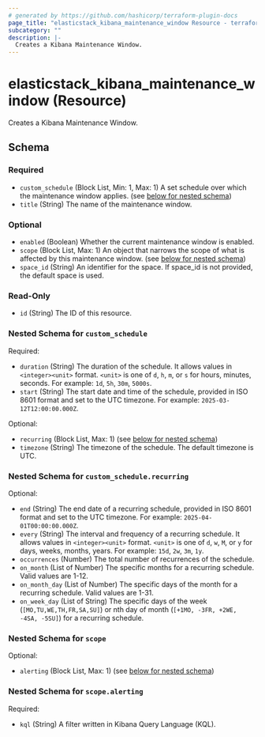 ```yaml
---
# generated by https://github.com/hashicorp/terraform-plugin-docs
page_title: "elasticstack_kibana_maintenance_window Resource - terraform-provider-elasticstack"
subcategory: ""
description: |-
  Creates a Kibana Maintenance Window.
---
```


# elasticstack_kibana_maintenance_window (Resource)

Creates a Kibana Maintenance Window.



<!-- schema generated by tfplugindocs -->
## Schema

### Required

- `custom_schedule` (Block List, Min: 1, Max: 1) A set schedule over which the maintenance window applies. (see [below for nested schema](#nestedblock--custom_schedule))
- `title` (String) The name of the maintenance window.

### Optional

- `enabled` (Boolean) Whether the current maintenance window is enabled.
- `scope` (Block List, Max: 1) An object that narrows the scope of what is affected by this maintenance window. (see [below for nested schema](#nestedblock--scope))
- `space_id` (String) An identifier for the space. If space_id is not provided, the default space is used.

### Read-Only

- `id` (String) The ID of this resource.

<a id="nestedblock--custom_schedule"></a>
### Nested Schema for `custom_schedule`

Required:

- `duration` (String) The duration of the schedule. It allows values in `<integer><unit>` format. `<unit>` is one of `d`, `h`, `m`, or `s` for hours, minutes, seconds. For example: `1d`, `5h`, `30m`, `5000s`.
- `start` (String) The start date and time of the schedule, provided in ISO 8601 format and set to the UTC timezone. For example: `2025-03-12T12:00:00.000Z`.

Optional:

- `recurring` (Block List, Max: 1) (see [below for nested schema](#nestedblock--custom_schedule--recurring))
- `timezone` (String) The timezone of the schedule. The default timezone is UTC.

<a id="nestedblock--custom_schedule--recurring"></a>
### Nested Schema for `custom_schedule.recurring`

Optional:

- `end` (String) The end date of a recurring schedule, provided in ISO 8601 format and set to the UTC timezone. For example: `2025-04-01T00:00:00.000Z`.
- `every` (String) The interval and frequency of a recurring schedule. It allows values in `<integer><unit>` format. `<unit>` is one of `d`, `w`, `M`, or `y` for days, weeks, months, years. For example: `15d`, `2w`, `3m`, `1y`.
- `occurrences` (Number) The total number of recurrences of the schedule.
- `on_month` (List of Number) The specific months for a recurring schedule. Valid values are 1-12.
- `on_month_day` (List of Number) The specific days of the month for a recurring schedule. Valid values are 1-31.
- `on_week_day` (List of String) The specific days of the week (`[MO,TU,WE,TH,FR,SA,SU]`) or nth day of month (`[+1MO, -3FR, +2WE, -4SA, -5SU]`) for a recurring schedule.



<a id="nestedblock--scope"></a>
### Nested Schema for `scope`

Optional:

- `alerting` (Block List, Max: 1) (see [below for nested schema](#nestedblock--scope--alerting))

<a id="nestedblock--scope--alerting"></a>
### Nested Schema for `scope.alerting`

Required:

- `kql` (String) A filter written in Kibana Query Language (KQL).
